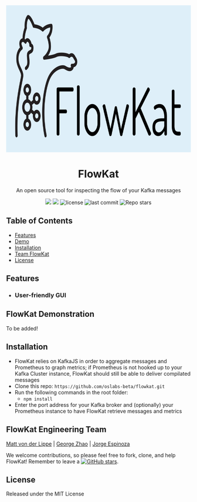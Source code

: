 <p align="center">
 <img src="./static/FlowKat_Small.png" width="800" height="400"></p>
<h1 align="center"><strong>FlowKat</strong></h1></a>


<p align="center">An open source tool for inspecting the flow of your Kafka messages</p>

<p align="center">
  <img src="https://img.shields.io/badge/PRs-welcome-brightgreen.svg?style=flat"/>
  <img src="https://img.shields.io/badge/contributions-welcome-brightgreen.svg?style=flat"/>
  <img alt="license" src="https://img.shields.io/github/license/oslabs-beta/flowkat?color=%2357d3af">
  <img alt="last commit" src="https://img.shields.io/github/last-commit/oslabs-beta/flowkat?color=%2357d3af">
  <img alt="Repo stars" src="https://img.shields.io/github/stars/oslabs-beta/flowkat?logoColor=%2334495e&style=social"> 
</p>

## Table of Contents

* [Features](#features)
* [Demo](#flowkat-demonstration)
* [Installation](#installation)
* [Team FlowKat](#team-flowkat)
* [License](#license)

## Features
* ### User-friendly GUI


## FlowKat Demonstration
<p>To be added!</p>
<!-- <hr/>
<br>
<p align="center">Enter the Broker and Exporter ports where your Kafka instance is running </p>
<p align="center">
<img src="https://klustr.app/images/Broker-Entry.gif" alt="Enter Ports">
</p>
<br>
<p align="center">Upon successful submission, critical information about your brokers, topics, and consumer groups becomes immediately available </p>
<p align="center">
  <img src="https://klustr.app/images/Cluster-Overview-SM.gif" alt="Cluster Overview">
</p> 
<br>
<p align="center">From the Core Metrics dashboard, you will see controller and partition data and can select critical metrics...</p>
<p align="center">
  <img src="https://klustr.app/images/Core-Metrics-SM.gif" alt="Cluster Overview">
</p> 
<p align="center">...to be displayed and updated, in real time!</p>
<p align="center">
  <img src="https://klustr.app/images/Graph-SM.gif">
</p> -->

## Installation
- FlowKat relies on KafkaJS in order to aggregate messages and Prometheus to graph metrics; if Prometheus is not hooked up to your Kafka Cluster instance, FlowKat should still be able to deliver compilated messages
- Clone this repo: ````https://github.com/oslabs-beta/flowkat.git````
- Run the following commands in the root folder:
  - ````npm install```` 
- Enter the port address for your Kafka broker and (optionally) your Prometheus instance to have FlowKat retrieve messages and metrics


## FlowKat Engineering Team
[Matt von der Lippe](https://github.com/mvdlippe)
| [George Zhao](https://github.com/iSaySureWhyNot)
| [Jorge Espinoza](https://github.com/jespin457)

We welcome contributions, so please feel free to fork, clone, and help FlowKat! Remember to leave a [![GitHub stars](https://img.shields.io/github/stars/oslabs-beta/flowkat?style=social&label=Star&)](https://github.com/oslabs-beta/flowkat/).

## License
Released under the MIT License